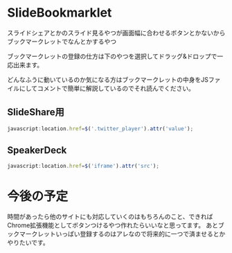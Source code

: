 # SlideBookmarklet
スライドシェアとかのスライド見るやつが画面幅に合わせるボタンとかないからブックマークレットでなんとかするやつ

ブックマークレットの登録の仕方は下のやつを選択してドラッグ&ドロップで一応出来ます。

どんなふうに動いているのか気になる方はブックマークレットの中身をJSファイルにしてコメントで簡単に解説しているのでそれ読んでください。

## SlideShare用

```javascript
javascript:location.href=$('.twitter_player').attr('value');
```

## SpeakerDeck

```javascript
javascript:location.href=$('iframe').attr('src');
```

# 今後の予定
時間があったら他のサイトにも対応していくのはもちろんのこと、できればChrome拡張機能としてボタンつけるやつ作れたらいいなと思ってます。
あとブックマークレットいっぱい登録するのはアレなので将来的に一つで済ませるとかやりたいです。
